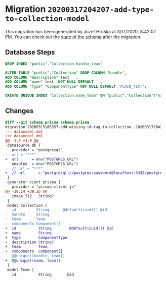 # Migration `20200317204207-add-type-to-collection-model`

This migration has been generated by Jozef Hruška at 3/17/2020, 8:42:07 PM.
You can check out the [state of the schema](./schema.prisma) after the migration.

## Database Steps

```sql
DROP INDEX "public"."Collection.handle_team"

ALTER TABLE "public"."Collection" DROP COLUMN "handle",
ADD COLUMN "description" text   ,
ADD COLUMN "name" text  NOT NULL DEFAULT '',
ADD COLUMN "type" "ComponentType" NOT NULL DEFAULT 'PLAIN_TEXT';

CREATE UNIQUE INDEX "Collection.name_team" ON "public"."Collection"("name","team")
```

## Changes

```diff
diff --git schema.prisma schema.prisma
migration 20200315185957-add-missing-id-tag-to-collection..20200317204207-add-type-to-collection-model
--- datamodel.dml
+++ datamodel.dml
@@ -1,9 +1,9 @@
 datasource db {
   provider = "postgresql"
-  url = "***"
+  url      = env("POSTGRES_URL")
   enabled  = env("POSTGRES_URL")
-  // url = "***"
+  // url      = "postgresql://postgres:password@localhost:5432/postgres"
 }
 generator cient_prisma {
   provider = "prisma-client-js"
@@ -39,14 +39,16 @@
   image_512   String?
 }
 model Collection {
-  id         String      @default(cuid()) @id
-  handle     String
-  team       Team
-  components Component[]
+  id          String        @default(cuid()) @id
+  name        String
+  type        ComponentType
+  description String?
+  team        Team
+  components  Component[]
-  @@unique([handle, team])
+  @@unique([name, team])
 }
 model Team {
   id          String       @id
```


